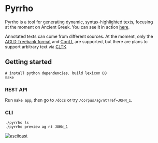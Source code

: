 # Pyrrho

Pyrrho is a tool for generating dynamic, syntax-highlighted texts, focusing at the moment on Ancient Greek. You can see it in action [here](https://vcar.dev/read/xenophon/anabasis/111/).

Annotated texts can come from different sources. At the moment, only the [AGLD Treebank format](https://perseusdl.github.io/treebank_data/) and [ConLL](https://universaldependencies.org/format.html) are supported, but there are plans to support arbitrary text via [CLTK](https://github.com/cltk/cltk).

## Getting started

```
# install python dependencies, build lexicon DB
make
```

### REST API

Run `make app`, then go to `/docs` or try `/corpus/ag/nt?ref=JOHN_1`.

### CLI

```
./pyrrho ls
./pyrrho preview ag nt JOHN_1
```

[![asciicast](https://asciinema.org/a/G6V0jSt3hPaiBPeJ0A0YJQJhR.svg)](https://asciinema.org/a/G6V0jSt3hPaiBPeJ0A0YJQJhR)
